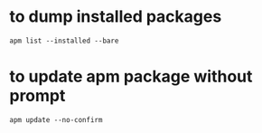 # to dump installed packages

```
apm list --installed --bare
```

# to update apm package without prompt
```
apm update --no-confirm
```

